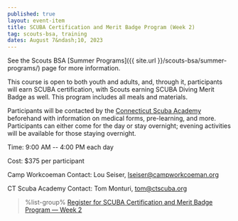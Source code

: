 ```yaml
---
published: true
layout: event-item
title: SCUBA Certification and Merit Badge Program (Week 2)
tag: scouts-bsa, training
dates: August 7&ndash;10, 2023
---
```


See the Scouts BSA [Summer Programs]({{ site.url }}/scouts-bsa/summer-programs/) page for more information.

This course is open to both youth and adults, and, through it, participants will earn SCUBA certification, with Scouts earning SCUBA Diving Merit Badge as well. This program includes all meals and materials.

Participants will be contacted by the [Connecticut Scuba Academy](https://ctscuba.org/) beforehand with information on medical forms, pre-learning, and more. Participants can either come for the day or stay overnight; evening activities will be available for those staying overnight.

Time: 9:00 AM -- 4:00 PM each day

Cost: $375 per participant

Camp Workcoeman Contact: Lou Seiser, [lseiser@campworkcoeman.org](mailto:lseiser@campworkcoeman.org)

CT Scuba Academy Contact: Tom Monturi, [tom@ctscuba.org](mailto:tom@ctscuba.org)

> %list-group%
> <a href="https://scoutingevent.com/066-63702" class="list-group-item">Register for SCUBA Certification and Merit Badge Program &mdash; Week 2</a>
